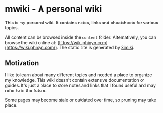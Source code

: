# mwiki - A personal wiki

This is my personal wiki. It contains notes, links and cheatsheets for various topics.

All content can be browsed inside the `content` folder. Alternatively, you can browse the wiki online at: [https://wiki.phixyn.com](https://wiki.phixyn.com/). The static site is generated by [Simiki](https://github.com/tankywoo/simiki).

## Motivation

I like to learn about many different topics and needed a place to organize my knowledge. This wiki doesn't contain extensive documentation or guides. It's just a place to store notes and links that I found useful and may refer to in the future.

Some pages may become stale or outdated over time, so pruning may take place.
